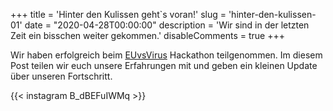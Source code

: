 +++
title = 'Hinter den Kulissen geht`s voran!'
slug = 'hinter-den-kulissen-01'
date = "2020-04-28T00:00:00"
description = 'Wir sind in der letzten Zeit ein bisschen weiter gekommen.'
disableComments = true
+++

Wir haben erfolgreich beim [EUvsVirus](https://euvsvirus.org/) Hackathon teilgenommen. Im diesem Post teilen wir euch unsere Erfahrungen mit und geben ein kleinen Update über unseren Fortschritt.

{{< instagram B_dBEFuIWMq >}}
